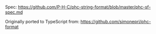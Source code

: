 Spec: https://github.com/P-H-C/phc-string-format/blob/master/phc-sf-spec.md

Originally ported to TypeScript from: https://github.com/simonepri/phc-format
